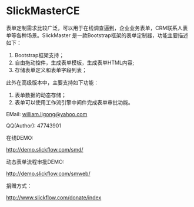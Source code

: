 # SlickMasterCE

表单定制需求比较广泛，可以用于在线调查逼到，企业业务表单，CRM联系人表单等各种场景。SlickMaster 是一款Bootstrap框架的表单定制器，功能主要描述如下：

1. Bootstrap框架支持；
2. 自由拖动控件，生成表单模板，生成表单HTML内容;
3. 存储表单定义和表单字段列表；

此外在高级版本中，主要支持如下功能：

1. 表单数据的动态存储；
2. 表单可以使用工作流引擎中间件完成表单审批功能。

EMail: william.ligong@yahoo.com

QQ(Author): 47743901

在线DEMO:

http://demo.slickflow.com/smd/

动态表单流程审批DEMO:

http://demo.slickflow.com/smweb/

捐赠方式：

http://www.slickflow.com/donate/index
